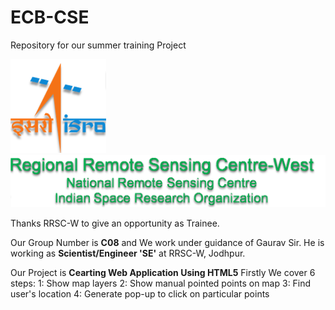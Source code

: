 # ECB-CSE
Repository for our summer training Project

<img src="img/isro.png" height="150px"></br>
<img src="img/rrsc.png" width="550px">

Thanks RRSC-W to give an opportunity as Trainee.

Our Group Number is <b>C08</b> and We work under guidance of Gaurav Sir.
He is working as <b>Scientist/Engineer 'SE'</b> at RRSC-W, Jodhpur.

Our Project is <b>Cearting Web Application Using HTML5</b>
Firstly We cover 6 steps:
1: Show map layers
2: Show manual pointed points on map
3: Find user's location
4: Generate pop-up to click on particular points
<!--
Sir this is our web application. We try to show pop-up in openlayer3 but we can't do this. But we understand the openlayer2 and generate some <a href="https://ravirajpurohit.github.io/Error/map.html">pop-up on lo2 map.</a>

Please visit our project map, To follow belove link
<a href="https://ravirajpurohit.github.io/Error">ECB-CSE Project</a>

Thank you-->
